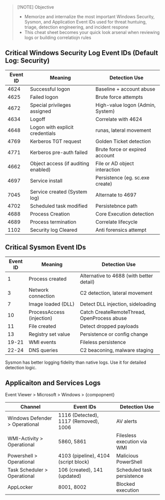 
> [!NOTE] Objective
> - Memorize and internalize the most important Windows Security, Sysmon, and Application Event IDs used for threat huntuing, triage, detection engineering, and incident respone
> - This cheat sheet becomes your quick look arsenal when reviewing logs or building correlatiojn rules

## Critical Windows Security Log Event IDs (Default Log: Security)

| Event ID | Meaning                             | Detection Use                    |
| -------- | ----------------------------------- | -------------------------------- |
| 4624     | Successful logon                    | Baseline + account abuse         |
| 4625     | Failed logon                        | Brute force attempts             |
| 4672     | Special privileges assigned         | High-value logon (Admin, System) |
| 4634     | Logoff                              | Correlate with 4624              |
| 4648     | Logon with explicit credentials     | runas, lateral movement          |
| 4769     | Kerberos TGT request                | Golden Ticket detection          |
| 4771     | Kerberos pre-auth failed            | Brute force or expired account   |
| 4662     | Object access (if auditing enabled) | File or AD object interaction    |
| 4697     | Service install                     | Persistence (eg. sc.exe create)  |
| 7045     | Service created (System log)        | Alternate to 4697                |
| 4702     | Scheduled task modified             | Persistebnce path                |
| 4688     | Process Creation                    | Core Execution detection         |
| 4689     | Process termination                 | Correlate lifecycle              |
| 1102     | Security log Cleared                | Anti forensics attempt           |
## Critical Sysmon Event IDs

| Event ID | Meaning                   | Detection Use                               |
| -------- | ------------------------- | ------------------------------------------- |
| 1        | Process created           | Alternative to 4688 (with better detail)    |
| 3        | Network connection        | C2 detection, lateral movement              |
| 7        | Image loaded (DLL)        | Detect DLL injection, sideloading           |
| 10       | ProcessAccess (injection) | Catch CreateRemoteThread, OpenProcess abuse |
| 11       | File created              | Detect dropped payloads                     |
| 13       | Registry set value        | Persistence or config change                |
| 19-21    | WMI events                | Fileless persistence                        |
| 22-24    | DNS queries               | C2 beaconing, malware staging               |
Sysmon has better logging fidelity than native logs. Use it for detailed detection logic.
## Applicaiton and Services Logs 
Event Viewer > Microsoft > Windows > {compopnent}

| Channel                        | Event IDs                             | Detection Use               |
| ------------------------------ | ------------------------------------- | --------------------------- |
| Windows Defender > Operational | 1116 (Detected), 1117 (Removed), 1006 | AV alerts                   |
| WMI-Activity > Operational     | 5860, 5861                            | Filesless execution via WMI |
| Powershell > Operational       | 4103 (pipeline), 4104 (script block)  | Malicious PowerShell        |
| Task Scheduler > Operational   | 106 (created), 141 (updated)          | Scheduled task persistence  |
| AppLocker                      | 8001, 8002                            | Blocked execution           |
